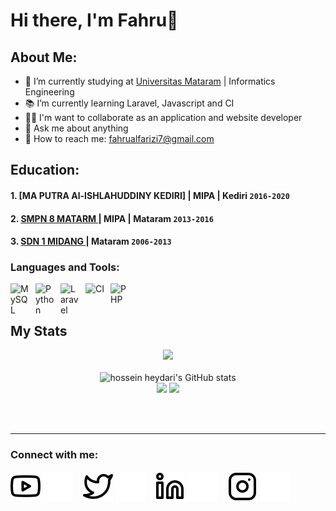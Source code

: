 # Hi there, I'm Fahru👋
## About Me:
- 🏫 I’m currently studying at [Universitas Mataram](https://unram.ac.id/) | Informatics Engineering
- 📚︎ I’m currently learning Laravel, Javascript and CI
- 👨‍💻 I'm want to collaborate as an application and website developer
- 💬 Ask me about anything
- 📩 How to reach me: fahrualfarizi7@gmail.com

## Education:
#### 1. [MA PUTRA Al-ISHLAHUDDINY KEDIRI] | MIPA | Kediri `2016-2020`

#### 2. [SMPN 8 MATARM ](https://smpn8mataram.business.site/) | MIPA | Mataram `2013-2016`

#### 3. [SDN 1 MIDANG ](https://www.sman1kebumen.sch.id) | Mataram `2006-2013`

### Languages and Tools:
[<img align="left" alt="MySQL" width="30px" src="https://cdn.jsdelivr.net/gh/devicons/devicon/icons/mysql/mysql-original.svg" style="padding-right:10px;" />][webdev]
[<img align="left" alt="Python" width="30px" src="https://upload.wikimedia.org/wikipedia/commons/thumb/c/c3/Python-logo-notext.svg/110px-Python-logo-notext.svg.png?20100317150552" style="padding-right:10px;" />][webdev]
[<img align="left" alt="Laravel" width="30px" src="https://cdn.worldvectorlogo.com/logos/laravel-3.svg" style="padding-right:10px;" />][webdev]
[<img align="left" alt="CI" width="30px" src="https://cdn.worldvectorlogo.com/logos/codeigniter-1.svg" style="padding-right:10px;" />][webdev]
[<img align="left" alt="PHP" width="30px" src="https://cdn.worldvectorlogo.com/logos/php-1.svg" style="padding-right:0px;" />][webdev]

<br />
<br />


## My Stats
<p align="center"><img src="https://www.codewars.com/users/fahrual/badges/large"/><br /><br />
  <img src="https://github-readme-stats.vercel.app/api?username=fahrual&show_icons=true&include_all_commits=true&theme=monokai" alt="hossein heydari's GitHub stats" /><br />
  <img src="https://github-readme-streak-stats.herokuapp.com/?user=fahrual&theme=monokai"/>
  <img src="https://github-readme-stats.vercel.app/api/top-langs/?username=fahrual&layout=compact&theme=monokai&langs_count=12"/><br />
</p>

<br />
<br />

---
### Connect with me:
[![website](./img/youtube-light.svg)]()
[![website](./img/youtube-dark.svg)]()
&nbsp;&nbsp;
[![website](./img/twitter-light.svg)]()
[![website](./img/twitter-dark.svg)]()
&nbsp;&nbsp;
[![website](./img/linkedin-light.svg)]()
[![website](./img/linkedin-dark.svg)]()
&nbsp;&nbsp;
[![website](./img/instagram-light.svg)]()
[![website](./img/instagram-dark.svg)]()


[webdev]: https://github.com/fahrual/fahrual
